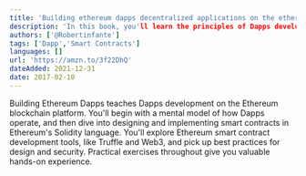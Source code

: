 ```yaml
---
title: 'Building ethereum dapps decentralized applications on the ethereum blockchain'
description: 'In this book, you'll learn the principles of Dapps development by rolling up your sleeves and actually building a few!'
authors: ['@Robertinfante']
tags: ['Dapp','Smart Contracts']
languages: []
url: 'https://amzn.to/3f22DhQ'
dateAdded: 2021-12-31
date: 2017-02-10
---
```


Building Ethereum Dapps teaches Dapps development on the Ethereum blockchain platform. You'll begin with a mental model of how Dapps operate, and then dive into designing and implementing smart contracts in Ethereum's Solidity language. You'll explore Ethereum smart contract development tools, like Truffle and Web3, and pick up best practices for design and security. Practical exercises throughout give you valuable hands-on experience. 
